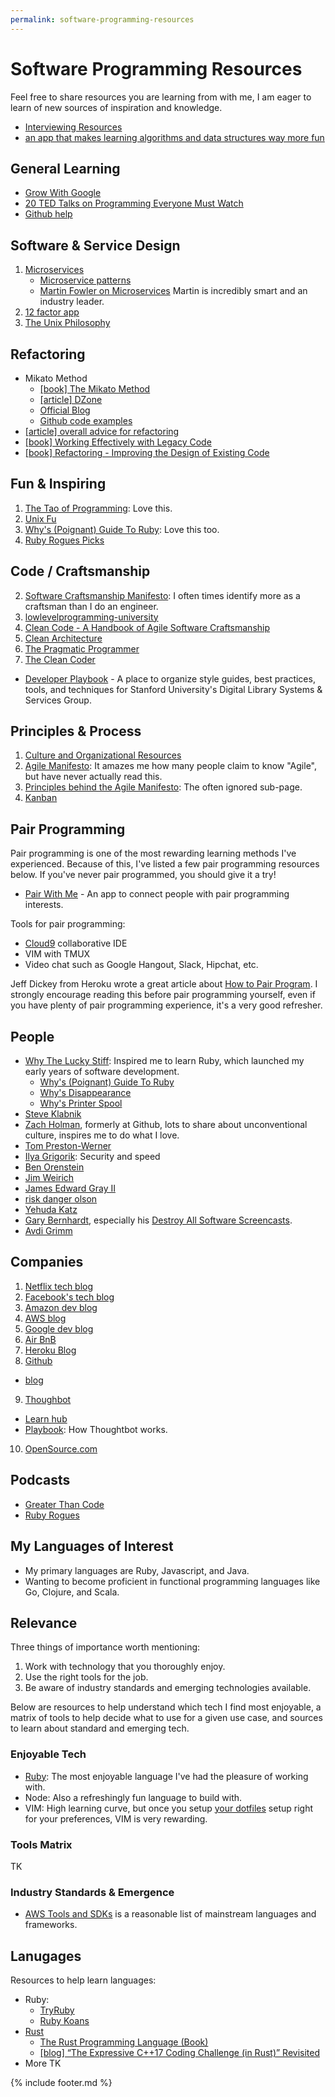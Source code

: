 ```yaml
---
permalink: software-programming-resources
---
```

# Software Programming Resources

Feel free to share resources you are learning from with me, I am eager to learn
of new sources of inspiration and knowledge.

- [Interviewing Resources](interviewing-resources)
- [an app that makes learning algorithms and data structures way more fun](https://medium.freecodecamp.org/i-built-an-app-that-makes-learning-algorithms-and-data-structures-way-more-fun-46fbb8afacaf)

## General Learning

* [Grow With Google](https://grow.google/)
* [20 TED Talks on Programming Everyone Must Watch](http://www.makeuseof.com/tag/ted-talks-programming/)
* [Github help](https://help.github.com/)

## Software & Service Design

1. [Microservices](https://en.wikipedia.org/wiki/Microservices)
    * [Microservice patterns](http://microservices.io/patterns/microservices.html)
    * [Martin Fowler on Microservices](https://martinfowler.com/articles/microservices.html) Martin is incredibly smart and an industry leader.
1. [12 factor app](https://12factor.net/)
1. [The Unix Philosophy](https://en.wikipedia.org/wiki/Unix_philosophy)

## Refactoring

* Mikato Method
    * [[book] The Mikato Method](https://www.amazon.com/Mikado-Method-Ola-Ellnestam/dp/1617291218)
    * [[article] DZone](https://dzone.com/articles/mikado-method)
    * [Official Blog](https://mikadomethod.wordpress.com/)
    * [Github code examples](https://github.com/mikadomethod)
* [[article] overall advice for refactoring](http://philippe.bourgau.net/10-things-to-know-that-will-make-you-great-at-refactoring-legacy-code/)
* [[book] Working Effectively with Legacy Code](https://www.amazon.com/gp/product/0131177052/ref=as_li_tl?ie=UTF8&camp=1789&creative=9325&creativeASIN=0131177052&linkCode=as2&tag=pbourgau-20&linkId=edaadc6370c2c8c9e943348d9fbdafb9)
* [[book] Refactoring - Improving the Design of Existing Code](https://www.amazon.com/Refactoring-Improving-Design-Existing-Code/dp/0201485672/ref=pd_bxgy_14_img_2?_encoding=UTF8&pd_rd_i=0201485672&pd_rd_r=ZJF9X1MPRR3RT0YVVE99&pd_rd_w=d8RWy&pd_rd_wg=FEHtR&psc=1&refRID=ZJF9X1MPRR3RT0YVVE99&dpID=51K-M5hR8qL&preST=_SX218_BO1,204,203,200_QL40_&dpSrc=detail)

## Fun & Inspiring

1. [The Tao of Programming](http://www.mit.edu/~xela/tao.html): Love this.
1. [Unix Fu](http://www.unixfu.ch/unix-fu/)
2. [Why's (Poignant) Guide To Ruby](http://poignant.guide/): Love this too.
6. [Ruby Rogues Picks](https://github.com/ryanburgess/ruby-rogues-picks)

## Code / Craftsmanship

2. [Software Craftsmanship Manifesto](http://manifesto.softwarecraftsmanship.org/): I often times identify more as a craftsman than I do an engineer.
5. [lowlevelprogramming-university](https://github.com/gurugio/lowlevelprogramming-university)
7. [Clean Code - A Handbook of Agile Software Craftsmanship](https://www.amazon.com/Clean-Code-Handbook-Software-Craftsmanship/dp/0132350882/ref=pd_sim_14_2?_encoding=UTF8&pd_rd_i=0132350882&pd_rd_r=ZJF9X1MPRR3RT0YVVE99&pd_rd_w=G6E9M&pd_rd_wg=FEHtR&psc=1&refRID=ZJF9X1MPRR3RT0YVVE99&dpID=515iEcDr1GL&preST=_SX218_BO1,204,203,200_QL40_&dpSrc=detail)
8. [Clean Architecture](https://www.amazon.com/Clean-Architecture-Craftsmans-Software-Structure/dp/0134494164/ref=pd_sim_14_3?_encoding=UTF8&pd_rd_i=0134494164&pd_rd_r=ZJF9X1MPRR3RT0YVVE99&pd_rd_w=G6E9M&pd_rd_wg=FEHtR&psc=1&refRID=ZJF9X1MPRR3RT0YVVE99&dpID=41BjtnvIUQL&preST=_SX218_BO1,204,203,200_QL40_&dpSrc=detail)
9. [The Pragmatic Programmer](https://www.amazon.com/Pragmatic-Programmer-Journeyman-Master/dp/020161622X/ref=pd_sim_14_5?_encoding=UTF8&pd_rd_i=020161622X&pd_rd_r=ZJF9X1MPRR3RT0YVVE99&pd_rd_w=G6E9M&pd_rd_wg=FEHtR&psc=1&refRID=ZJF9X1MPRR3RT0YVVE99)
10. [The Clean Coder](https://www.amazon.com/Clean-Coder-Conduct-Professional-Programmers/dp/0137081073/ref=pd_sim_14_6?_encoding=UTF8&pd_rd_i=0137081073&pd_rd_r=ZJF9X1MPRR3RT0YVVE99&pd_rd_w=G6E9M&pd_rd_wg=FEHtR&psc=1&refRID=ZJF9X1MPRR3RT0YVVE99)
- [Developer Playbook](https://github.com/sul-dlss/DeveloperPlaybook) - A place to organize style guides, best practices, tools, and techniques for Stanford University's Digital Library Systems & Services Group.

## Principles & Process

1. [Culture and Organizational Resources](culture-and-organizational-resources)
3. [Agile Manifesto](http://agilemanifesto.org/): It amazes me how many people claim to know "Agile", but have never actually read this.
4. [Principles behind the Agile Manifesto](http://agilemanifesto.org/principles.html): The often ignored sub-page.
5. [Kanban](https://en.wikipedia.org/wiki/Kanban_(development))

## Pair Programming

Pair programming is one of the most rewarding learning methods I've experienced.
Because of this, I've listed a few pair programming resources below. If you've
never pair programmed, you should give it a try!

* [Pair With Me](http://pair-with-me.herokuapp.com/) - An app to connect people
with pair programming interests.

Tools for pair programming:

- [Cloud9](https://aws.amazon.com/cloud9/?origin=c9io) collaborative IDE
- VIM with TMUX
- Video chat such as Google Hangout, Slack, Hipchat, etc.

Jeff Dickey from Heroku wrote a great article about [How to Pair
Program](https://medium.com/@jdxcode/how-to-pair-program-d6741077e513). I
strongly encourage reading this before pair programming yourself, even if you
have plenty of pair programming experience, it's a very good refresher.

## People

- [Why The Lucky Stiff](https://en.wikipedia.org/wiki/Why_the_lucky_stiff): Inspired me to learn Ruby, which launched my early years of software development.
    - [Why's (Poignant) Guide To Ruby](http://poignant.guide/)
    - [Why's Disappearance](https://priceonomics.com/why-the-lucky-stiff/)
    - [Why's Printer Spool](https://www.scribd.com/doc/136875051/why-s-complete-printer-spool-as-one-book)
- [Steve Klabnik](http://www.steveklabnik.com/)
- [Zach Holman](https://zachholman.com/), formerly at Github, lots to share about unconventional culture, inspires me to do what I love.
- [Tom Preston-Werner](http://tom.preston-werner.com/)
- [Ilya Grigorik](https://www.igvita.com/): Security and speed
- [Ben Orenstein](http://www.benorenstein.com/)
- [Jim Weirich](https://en.wikipedia.org/wiki/Jim_Weirich)
- [James Edward Gray II](http://graysoftinc.com/)
- [risk danger olson](http://techno-weenie.net/)
- [Yehuda Katz](http://yehudakatz.com/)
- [Gary Bernhardt](https://www.destroyallsoftware.com/), especially his [Destroy
All Software
Screencasts](https://www.destroyallsoftware.com/screencasts/catalog).
- [Avdi Grimm](http://www.virtuouscode.com/)

## Companies

1. [Netflix tech blog](http://techblog.netflix.com/)
2. [Facebook's tech blog](https://code.facebook.com/posts/)
3. [Amazon dev blog](https://developer.amazon.com/blogs)
4. [AWS blog](https://aws.amazon.com/blogs/aws/)
5. [Google dev blog](https://developers.googleblog.com/)
6. [Air BnB](https://github.com/airbnb)
7. [Heroku Blog](https://blog.heroku.com/engineering)
8. [Github](https://github.com)
  - [blog](https://blog.github.com/)
9. [Thoughbot](https://thoughtbot.com)
  - [Learn hub](https://thoughtbot.com/learn)
  - [Playbook](https://thoughtbot.com/playbook): How Thoughtbot works.
10. [OpenSource.com](https://opensource.com/)

## Podcasts

* [Greater Than Code](http://www.greaterthancode.com)
* [Ruby Rogues](https://devchat.tv/ruby-rogues)

## My Languages of Interest

* My primary languages are Ruby, Javascript, and Java.
* Wanting to become proficient in functional programming languages like Go,
  Clojure, and Scala.

## Relevance

Three things of importance worth mentioning:

1. Work with technology that you thoroughly enjoy.
2. Use the right tools for the job.
3. Be aware of industry standards and emerging technologies available.

Below are resources to help understand which tech I find most enjoyable, a
matrix of tools to help decide what to use for a given use case, and sources to
learn about standard and emerging tech.

### Enjoyable Tech

* [Ruby](https://ruby.github.io/TryRuby/): The most enjoyable language I've had the pleasure of working with.
* Node: Also a refreshingly fun language to build with.
* VIM: High learning curve, but once you setup [your
dotfiles](https://github.com/coffeencoke/dotfiles) setup right for your
preferences, VIM is very rewarding.

### Tools Matrix

TK

### Industry Standards & Emergence

* [AWS Tools and SDKs](https://aws.amazon.com/getting-started/tools-sdks/) is a
reasonable list of mainstream languages and frameworks.

## Lanugages

Resources to help learn languages:

- Ruby:
  - [TryRuby](https://ruby.github.io/TryRuby/)
  - [Ruby Koans](http://rubykoans.com/)
- [Rust](https://doc.rust-lang.org/stable/book/)
  - [The Rust Programming Language (Book)](https://doc.rust-lang.org/stable/book/)
  - [[blog] “The Expressive C++17 Coding Challenge (in Rust)” Revisited
  ](http://words.steveklabnik.com/the-expressive-c-17-coding-challenge-in-rust-revisited)
- More TK


{% include footer.md %}
